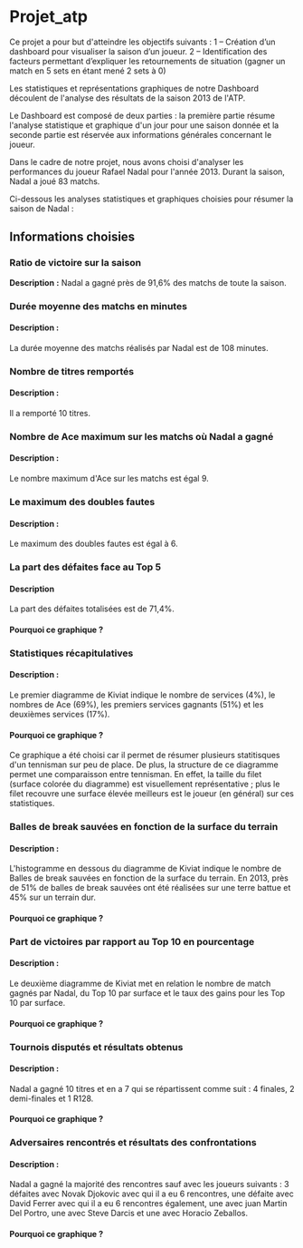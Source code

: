 # Projet_atp
Ce projet a pour but d'atteindre les objectifs suivants : 1 – Création d’un dashboard pour visualiser la saison d’un joueur. 2 – Identification des facteurs permettant d’expliquer les retournements de situation (gagner un match en 5 sets en étant mené 2 sets à 0)

Les statistiques et représentations graphiques de notre Dashboard découlent de l'analyse des résultats de la saison 2013 de l'ATP.

Le Dashboard est composé de deux parties : la première partie résume l'analyse statistique et graphique d'un jour pour une saison donnée et la seconde partie est réservée aux informations générales concernant le joueur.

Dans le cadre de notre projet, nous avons choisi d'analyser les performances du joueur Rafael Nadal pour l'année 2013. Durant la saison, Nadal a joué 83 matchs.

Ci-dessous les analyses statistiques et graphiques choisies pour résumer la saison de Nadal :

## Informations choisies 

### Ratio de victoire sur la saison 
**Description** **:**
Nadal a gagné près de 91,6% des matchs de toute la saison.

### Durée moyenne des matchs en minutes
#### Description :
La durée moyenne des matchs réalisés par Nadal est de 108 minutes.

### Nombre de titres remportés
#### Description :
Il a remporté 10 titres. 

### Nombre de Ace maximum sur les matchs où Nadal a gagné
#### **Description :**
Le nombre maximum d'Ace sur les matchs est égal 9.

### Le maximum des doubles fautes
#### Description :
Le maximum des doubles fautes est égal à 6.

### La part des défaites face au Top 5
#### Description
La part des défaites totalisées est de 71,4%.
#### Pourquoi ce graphique ?

### Statistiques récapitulatives
#### Description :
Le premier diagramme de Kiviat indique le nombre de services (4%),  le nombres de Ace (69%), les premiers services gagnants (51%) et les deuxièmes services (17%).
#### Pourquoi ce graphique ? 
Ce graphique a été choisi car il permet de résumer plusieurs statitisques d'un tennisman sur peu de place. De plus, la structure de ce diagramme permet une comparaisson entre tennisman. En effet, la taille du filet (surface colorée du diagramme) est visuellement représentative ; plus le filet recouvre une surface élevée meilleurs est le joueur (en général) sur ces statistiques.

### Balles de break sauvées en fonction de la surface du terrain
#### Description :
L'histogramme en dessous du diagramme de Kiviat indique le nombre de Balles de break sauvées en fonction de la surface du terrain. En 2013, près de 51% de balles de break sauvées ont été réalisées sur une terre battue et 45% sur un terrain dur.
#### Pourquoi ce graphique ?

### Part de victoires par rapport au Top 10 en pourcentage
#### Description :
Le deuxième diagramme de Kiviat met en relation le nombre de match gagnés par Nadal, du Top 10 par surface et le taux des gains pour les Top 10 par surface.
#### Pourquoi ce graphique ?

### Tournois disputés et résultats obtenus
#### Description :
Nadal a gagné 10 titres et en a 7 qui se répartissent comme suit : 4 finales, 2 demi-finales et 1 R128.
#### Pourquoi ce graphique ?

### Adversaires rencontrés et résultats des confrontations
#### Description :
Nadal a gagné la majorité des rencontres sauf avec les joueurs suivants : 3 défaites avec Novak Djokovic avec qui il a eu 6 rencontres, une défaite avec David Ferrer avec qui il a eu 6 rencontres également, une avec juan Martin Del Portro, une avec Steve Darcis et une avec Horacio Zeballos.
#### Pourquoi ce graphique ?









